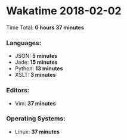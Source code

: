 # Wakatime 2018-02-02

Time Total: **0 hours 37 minutes**

### Languages:
- JSON: **5 minutes** 
- Jade: **15 minutes** 
- Python: **13 minutes** 
- XSLT: **3 minutes** 

### Editors:
- Vim: **37 minutes** 

### Operating Systems:
- Linux: **37 minutes** 

